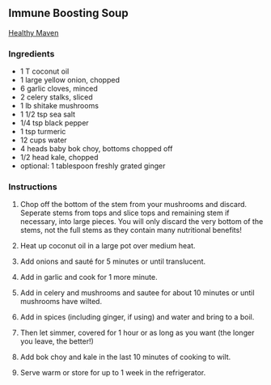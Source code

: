 ## Immune Boosting Soup

[Healthy Maven](https://www.thehealthymaven.com/the-ultimate-immune-boosting-soup/)

### Ingredients
* 1 T coconut oil
* 1 large yellow onion, chopped
* 6 garlic cloves, minced
* 2 celery stalks, sliced
* 1 lb shitake mushrooms
* 1 1/2 tsp sea salt
* 1/4 tsp black pepper
* 1 tsp turmeric
* 12 cups water
* 4 heads baby bok choy, bottoms chopped off
* 1/2 head kale, chopped
* optional: 1 tablespoon freshly grated ginger


### Instructions
1. Chop off the bottom of the stem from your mushrooms and discard. 
    Seperate stems from tops and slice tops and remaining stem if necessary, into large pieces. 
    You will only discard the very bottom of the stems, not the full stems as they contain many nutritional benefits!
    
2. Heat up coconut oil in a large pot over medium heat.
3. Add onions and sauté for 5 minutes or until translucent.
4. Add in garlic and cook for 1 more minute.
5. Add in celery and mushrooms and sautee for about 10 minutes or until mushrooms have wilted.
6. Add in spices (including ginger, if using) and water and bring to a boil.

7. Then let simmer, covered for 1 hour or as long as you want (the longer you leave, the better!)

8. Add bok choy and kale in the last 10 minutes of cooking to wilt.
9. Serve warm or store for up to 1 week in the refrigerator.
